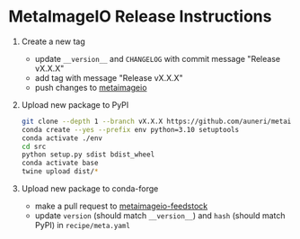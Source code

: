 # MetaImageIO Release Instructions

1. Create a new tag
    * update `__version__` and `CHANGELOG` with commit message "Release vX.X.X"
    * add tag with message "Release vX.X.X"
    * push changes to [metaimageio](https://github.com/auneri/metaimageio)

2. Upload new package to PyPI

    ```bash
    git clone --depth 1 --branch vX.X.X https://github.com/auneri/metaimageio src
    conda create --yes --prefix env python=3.10 setuptools
    conda activate ./env
    cd src
    python setup.py sdist bdist_wheel
    conda activate base
    twine upload dist/*
    ```

3. Upload new package to conda-forge
    * make a pull request to [metaimageio-feedstock](https://github.com/conda-forge/metaimageio-feedstock)
    * update `version` (should match `__version__`) and `hash` (should match PyPI) in `recipe/meta.yaml`
